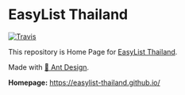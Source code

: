 # EasyList Thailand
[![Travis](https://img.shields.io/travis/easylist-thailand/site.svg?style=flat-square)](https://travis-ci.org/easylist-thailand/site)

This repository is Home Page for [EasyList Thailand](https://github.com/easylist-thailand/easylist-thailand).

Made with [🐜 Ant Design](https://ant.design/).

**Homepage:** https://easylist-thailand.github.io/
